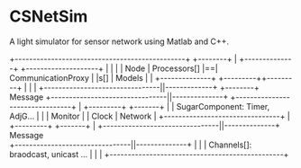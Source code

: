 CSNetSim
========

A light simulator for sensor network using Matlab and C++.

   +-----------------------------------------------+     +--------+
   |      +--------------+  +--------------------+ |     |        | 
   | Node | Processors[] |==| CommunicationProxy | |s[]  | Models |
   |      +--------------+  +---------++---------+ |     |        |
   +--------------------------------||-------------+     +--------+
                                  Message
   +--------------------------------||--------------+  +--------------------------------+
   | +---------+  +-------+                         |  | SugarComponent: Timer, AdjG... |
   | | Monitor |  | Clock |       Network           |  +--------------------------------+
   | +---------+  +-------+                         |
   +--------------------------------||--------------+ 
                                  Message            
   +--------------------------------||--------------+ 
   |                                                |
   |    Channels[]: braodcast, unicast ...          |
   |                                                |
   +------------------------------------------------+   